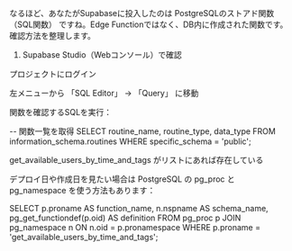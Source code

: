 なるほど、あなたがSupabaseに投入したのは PostgreSQLのストアド関数（SQL関数） ですね。Edge Functionではなく、DB内に作成された関数です。
確認方法を整理します。

1. Supabase Studio（Webコンソール）で確認

プロジェクトにログイン

左メニューから 「SQL Editor」 → 「Query」 に移動

関数を確認するSQLを実行：

-- 関数一覧を取得
SELECT routine_name, routine_type, data_type
FROM information_schema.routines
WHERE specific_schema = 'public';


get_available_users_by_time_and_tags がリストにあれば存在している

デプロイ日や作成日を見たい場合は PostgreSQL の pg_proc と pg_namespace を使う方法もあります：

SELECT p.proname AS function_name,
       n.nspname AS schema_name,
       pg_get_functiondef(p.oid) AS definition
FROM pg_proc p
JOIN pg_namespace n ON n.oid = p.pronamespace
WHERE p.proname = 'get_available_users_by_time_and_tags';
